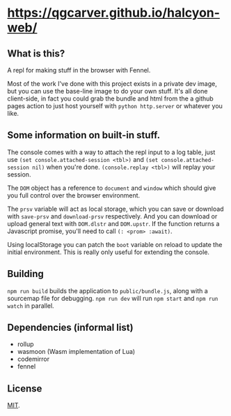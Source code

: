 # https://qgcarver.github.io/halcyon-web/

## What is this?
A repl for making stuff in the browser with Fennel.

Most of the work I've done with this project exists in a private dev image, but
you can use the base-line image to do your own stuff. It's all done client-side,
in fact you could grab the bundle and html from the a github pages action to 
just host yourself with `python http.server` or whatever you like.

## Some information on built-in stuff.
The console comes with a way to attach the repl input to a log table, just use
`(set console.attached-session <tbl>)` and `(set console.attached-session nil)`
when you're done. `(console.replay <tbl>)` will replay your session.

The `DOM` object has a reference to `document` and `window` which should give
you full control over the browser environment.

The `prsv` variable will act as local storage, which you can save or download
with `save-prsv` and `download-prsv` respectively. And you can download or
upload general text with `DOM.dlstr` and `DOM.upstr`. If the function returns
a Javascript promise, you'll need to call `(: <prom> :await)`.

Using localStorage you can patch the `boot` variable on reload to update the
initial environment. This is really only useful for extending the console.

## Building
`npm run build` builds the application to `public/bundle.js`, along with a sourcemap file for debugging.
`npm run dev` will run `npm start` and `npm run watch` in parallel.

## Dependencies (informal list)
- rollup
- wasmoon (Wasm implementation of Lua)
- codemirror
- fennel

## License

[MIT](LICENSE).
